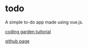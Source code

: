 # todo
A simple to-do app made using vue.js.

[coding garden tuitorial](https://youtu.be/-X2hP9pOVss)

[github page](https://modiaditya14.github.io/todo)
